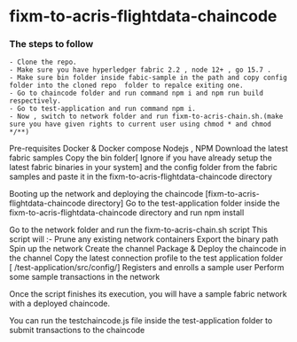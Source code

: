 # fixm-to-acris-flightdata-chaincode

### The steps to follow 
    - Clone the repo.
    - Make sure you have hyperledger fabric 2.2 , node 12+ , go 15.7 .
    - Make sure bin folder inside fabic-sample in the path and copy config folder into the cloned repo  folder to repalce exiting one.
    - Go to chaincode folder and run command npm i and npm run build respectively.
    - Go to test-application and run command npm i.
    - Now , switch to network folder and run fixm-to-acris-chain.sh.(make sure you have given rights to current user using chmod * and chmod */**)
   
   
   Pre-requisites
Docker & Docker compose
Nodejs , NPM
Download the latest fabric samples
Copy the bin folder[ Ignore if you have already setup the latest fabric binaries in your system] and the config folder from the fabric samples and paste it in the fixm-to-acris-flightdata-chaincode directory 

Booting up the network and deploying the chaincode [fixm-to-acris-flightdata-chaincode directory]
Go to the test-application folder inside the fixm-to-acris-flightdata-chaincode directory and run npm install

Go to the network folder and run the fixm-to-acris-chain.sh script
This script will :-
Prune any existing network containers
Export the binary path
Spin up the network
Create the channel
Package & Deploy the chaincode in the channel
Copy the latest connection profile to the test application folder  
[ /test-application/src/config/]
Registers and enrolls a sample user 
Perform some sample transactions in the network

Once the script finishes its execution, you will have a sample fabric network with a deployed chaincode.

You can run the testchaincode.js file inside the test-application folder to submit transactions to the chaincode

   

